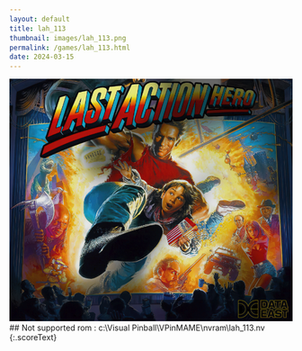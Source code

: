 ```yaml
---
layout: default
title: lah_113
thumbnail: images/lah_113.png
permalink: /games/lah_113.html
date: 2024-03-15
---
```


<img src="../images/lah_113.png" class="gameThumbnail img-fluid mx-auto align-middle">
## Not supported rom : c:\Visual Pinball\VPinMAME\nvram\lah_113.nv
{:.scoreText}

